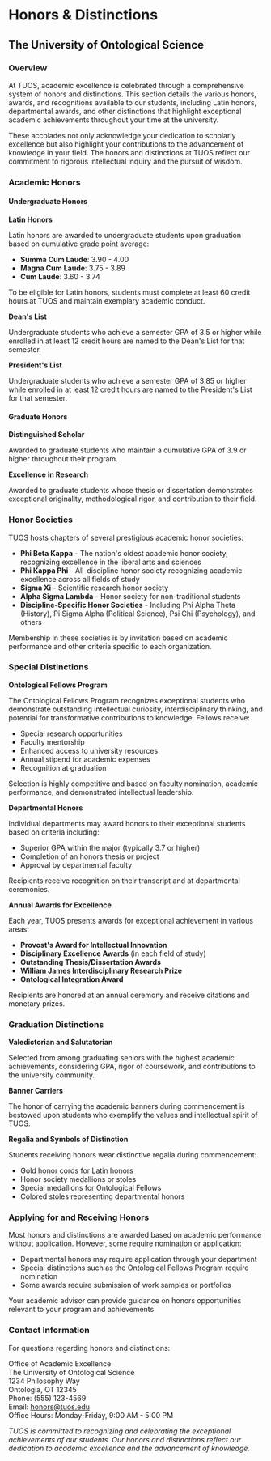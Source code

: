 # Honors & Distinctions

## The University of Ontological Science

### Overview

At TUOS, academic excellence is celebrated through a comprehensive system of honors and distinctions. This section details the various honors, awards, and recognitions available to our students, including Latin honors, departmental awards, and other distinctions that highlight exceptional academic achievements throughout your time at the university.

These accolades not only acknowledge your dedication to scholarly excellence but also highlight your contributions to the advancement of knowledge in your field. The honors and distinctions at TUOS reflect our commitment to rigorous intellectual inquiry and the pursuit of wisdom.

### Academic Honors

#### Undergraduate Honors

**Latin Honors**

Latin honors are awarded to undergraduate students upon graduation based on cumulative grade point average:

* **Summa Cum Laude**: 3.90 - 4.00
* **Magna Cum Laude**: 3.75 - 3.89
* **Cum Laude**: 3.60 - 3.74

To be eligible for Latin honors, students must complete at least 60 credit hours at TUOS and maintain exemplary academic conduct.

**Dean's List**

Undergraduate students who achieve a semester GPA of 3.5 or higher while enrolled in at least 12 credit hours are named to the Dean's List for that semester.

**President's List**

Undergraduate students who achieve a semester GPA of 3.85 or higher while enrolled in at least 12 credit hours are named to the President's List for that semester.

#### Graduate Honors

**Distinguished Scholar**

Awarded to graduate students who maintain a cumulative GPA of 3.9 or higher throughout their program.

**Excellence in Research**

Awarded to graduate students whose thesis or dissertation demonstrates exceptional originality, methodological rigor, and contribution to their field.

### Honor Societies

TUOS hosts chapters of several prestigious academic honor societies:

* **Phi Beta Kappa** - The nation's oldest academic honor society, recognizing excellence in the liberal arts and sciences
* **Phi Kappa Phi** - All-discipline honor society recognizing academic excellence across all fields of study
* **Sigma Xi** - Scientific research honor society
* **Alpha Sigma Lambda** - Honor society for non-traditional students
* **Discipline-Specific Honor Societies** - Including Phi Alpha Theta (History), Pi Sigma Alpha (Political Science), Psi Chi (Psychology), and others

Membership in these societies is by invitation based on academic performance and other criteria specific to each organization.

### Special Distinctions

**Ontological Fellows Program**

The Ontological Fellows Program recognizes exceptional students who demonstrate outstanding intellectual curiosity, interdisciplinary thinking, and potential for transformative contributions to knowledge. Fellows receive:

* Special research opportunities
* Faculty mentorship
* Enhanced access to university resources
* Annual stipend for academic expenses
* Recognition at graduation

Selection is highly competitive and based on faculty nomination, academic performance, and demonstrated intellectual leadership.

**Departmental Honors**

Individual departments may award honors to their exceptional students based on criteria including:

* Superior GPA within the major (typically 3.7 or higher)
* Completion of an honors thesis or project
* Approval by departmental faculty

Recipients receive recognition on their transcript and at departmental ceremonies.

**Annual Awards for Excellence**

Each year, TUOS presents awards for exceptional achievement in various areas:

* **Provost's Award for Intellectual Innovation**
* **Disciplinary Excellence Awards** (in each field of study)
* **Outstanding Thesis/Dissertation Awards**
* **William James Interdisciplinary Research Prize**
* **Ontological Integration Award**

Recipients are honored at an annual ceremony and receive citations and monetary prizes.

### Graduation Distinctions

**Valedictorian and Salutatorian**

Selected from among graduating seniors with the highest academic achievements, considering GPA, rigor of coursework, and contributions to the university community.

**Banner Carriers**

The honor of carrying the academic banners during commencement is bestowed upon students who exemplify the values and intellectual spirit of TUOS.

**Regalia and Symbols of Distinction**

Students receiving honors wear distinctive regalia during commencement:

* Gold honor cords for Latin honors
* Honor society medallions or stoles
* Special medallions for Ontological Fellows
* Colored stoles representing departmental honors

### Applying for and Receiving Honors

Most honors and distinctions are awarded based on academic performance without application. However, some require nomination or application:

* Departmental honors may require application through your department
* Special distinctions such as the Ontological Fellows Program require nomination
* Some awards require submission of work samples or portfolios

Your academic advisor can provide guidance on honors opportunities relevant to your program and achievements.

### Contact Information

For questions regarding honors and distinctions:

Office of Academic Excellence  
The University of Ontological Science  
1234 Philosophy Way  
Ontologia, OT 12345  
Phone: (555) 123-4569  
Email: honors@tuos.edu  
Office Hours: Monday-Friday, 9:00 AM - 5:00 PM


*TUOS is committed to recognizing and celebrating the exceptional achievements of our students. Our honors and distinctions reflect our dedication to academic excellence and the advancement of knowledge.*